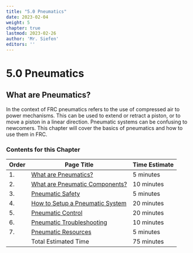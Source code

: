 ```yaml
---
title: "5.0 Pneumatics"
date: 2023-02-04
weight: 5
chapter: true
lastmod: 2023-02-26
author: 'Mr. Siefen'
editors: ''
---
```


# 5.0 Pneumatics

## What are Pneumatics?

In the context of FRC pneumatics refers to the use of compressed air to power mechanisms. This can be used to extend or retract a piston, or to move a piston in a linear direction. Pneumatic systems can be confusing to newcomers. This chapter will cover the basics of pneumatics and how to use them in FRC.

### Contents for this Chapter

| Order | Page Title | Time Estimate |
| --- | --- | --- |
| 1. | [What are Pneumatics?](/pneumatics/what-are-pneumatics/) | 5 minutes |
| 2. | [What are Pneumatic Components?](/pneumatics/pneumatic-components/) | 10 minutes |
| 3. | [Pneumatic Safety](/pneumatics/pneumatic-safety/) | 5 minutes |
| 4. | [How to Setup a Pneumatic System](/pneumatics/pneumatic-systems/) | 20 minutes |
| 5. | [Pneumatic Control](/pneumatics/pneumatic-control/) | 20 minutes |
| 6. | [Pneumatic Troubleshooting](/pneumatics/pneumatic-troubleshooting/) | 10 minutes |
| 7. | [Pneumatic Resources](/pneumatics/pneumatic-resources/) | 5 minutes |
|    | Total Estimated Time | 75 minutes |